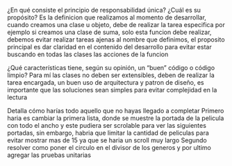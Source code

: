 ¿En qué consiste el principio de responsabilidad única? ¿Cuál es su propósito?
Es la definicion que realizamos al momento de desarrollar, cuando creamos una clase u objeto, debe de realizar la tarea especifica
por ejemplo si creamos una clase de suma, solo esta funcion debe realizar, debemos evitar realizar tareas ajenas al nombre que definimos,
el proposito principal es dar claridad en el contenido del desarrollo para evitar estar buscando en todas las clases las acciones de la funcion

¿Qué características tiene, según su opinión, un “buen” código o código limpio?
Para mí las clases no deben ser extensibles, deben de realizar la tarea encargada, un buen uso de arquitectura y patron de diseño,
es importante que las soluciones sean simples para evitar complejidad en la lectura


Detalla cómo harías todo aquello que no hayas llegado a completar
Primero haria es cambiar la primera lista, donde se muestre la portada de la pelicula con todo el ancho y este pudiera ser scrolable para ver las siguientes
portadas, sin embargo, habria que limitar la cantidad de peliculas para evitar mostrar mas de 15 ya que se haria un scroll muy largo
Segundo resolver como poner el circulo en el divisor de los generos
y por ultimo agregar las pruebas unitarias